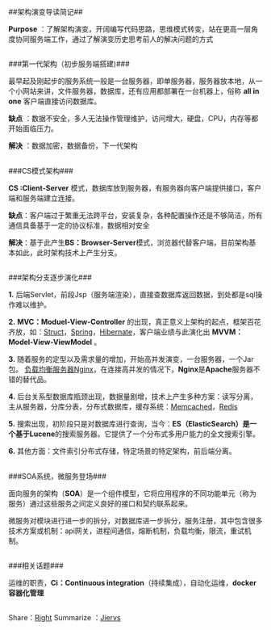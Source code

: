 ##架构演变导读简记##

**Purpose** ：了解架构演变，开阔编写代码思路，思维模式转变，站在更高一层角度协同服务端工作，通过了解演变历史思考前人的解决问题的方式

##

###第一代架构（初步服务端搭建)###

最早起及刚起步的服务系统一般是一台服务器，即单服务器，服务器放本地，从一个小网站来讲，文件服务器，数据库，还有应用都部署在一台机器上，俗称 **all in one** 客户端直接访问数据库。

**缺点** ：数据不安全，多人无法操作管理维护，访问增大，硬盘，CPU，内存等都开始面临压力。

**解决** ：数据加密，数据备份，下一代架构

##

###CS模式架构###

**CS :Client-Server** 模式，数据库放到服务器，有服务器向客户端提供接口，客户端和服务端建立连接。


**缺点**：客户端过于繁重无法跨平台，安装复杂，各种配置操作还是不够简洁，所有通信具备基于一定的协议标准，数据相对安全

**解决**：基于此产生**BS：Browser-Server**模式，浏览器代替客户端，目前架构基本如此，此时架构技术上产生分支。
 
## 

###架构分支逐步演化###

**1.** 后端Servlet，前段Jsp（服务端渲染），直接查数据库返回数据，到处都是sql操作难以维护。

**2.** **MVC：Moduel-View-Controller** 的出现，真正意义上架构的起点，框架百花齐放，如：[Struct](https://struts.apache.org/)，[Spring](https://spring.io/)，[Hibernate](http://hibernate.org/)，客户端业绩与此演化出 **MVVM：Model-View-ViewModel** 。 

**3.** 随着服务的定型以及需求量的增加，开始高并发演变，一台服务器，一个Jar包。
[负载均衡服务器Nginx](http://nginx.org/en/)，在连接高并发的情况下，**Nginx**是**Apache**服务器不错的替代品。


**4.** 后台关系型数据库瓶颈出现，数据量剧增，技术上产生多种方案：读写分离，主从服务器，分库分表，分布式数据库，缓存系统：[Memcached](http://memcached.org/)，[Redis](https://redis.io/)

**5.** 搜索出现，初阶段只是对数据库进行查询，当今：**ES（ElasticSearch）**是一个基于**Lucene**的搜索服务器。它提供了一个分布式多用户能力的全文搜索引擎。

**6.** 其他方面：文件索引分布式存储，特定场景的特定架构，前后端分离。


## 

###SOA系统，微服务登场###

面向服务的架构（**SOA**）是一个组件模型，它将应用程序的不同功能单元（称为服务）通过这些服务之间定义良好的接口和契约联系起来。

微服务对模块进行进一步的拆分，对数据库进一步拆分，服务注册，其中包含很多技术方案或机制：api网关，进程间通信，熔断机制，负载均衡，限流，重试机制。

## 

###相关话题###

运维的职责，**Ci：Continuous integration**（持续集成），自动化运维，**docker容器化管理**


## 
Share：[Right](https://github.com/xialonghua)
Summarize ：[Jiervs](https://github.com/Jiervs)


